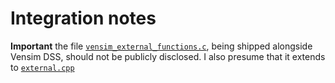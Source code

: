 # Integration notes

**Important** the file [`vensim_external_functions.c`](vensim_external_functions.c), being shipped alongside Vensim DSS, should not be publicly disclosed. I also presume that it extends to [`external.cpp`](external.cpp)